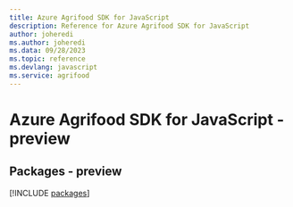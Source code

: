 ```yaml
---
title: Azure Agrifood SDK for JavaScript
description: Reference for Azure Agrifood SDK for JavaScript
author: joheredi
ms.author: joheredi
ms.data: 09/28/2023
ms.topic: reference
ms.devlang: javascript
ms.service: agrifood
---
```

# Azure Agrifood SDK for JavaScript - preview
## Packages - preview
[!INCLUDE [packages](agrifood-index.md)]